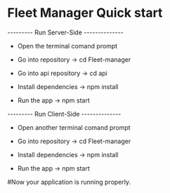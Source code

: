 # Fleet Manager Quick start

--------- Run Server-Side --------------

* Open the terminal comand prompt

* Go into repository
  -> cd Fleet-manager

* Go into api repository
  -> cd api

* Install dependencies
  -> npm install

* Run the app
  -> npm start



--------- Run Client-Side --------------

* Open another terminal comand prompt

* Go into repository
 -> cd Fleet-manager

* Install dependencies
 -> npm install

* Run the app
 -> npm start

 #Now your application is running properly.